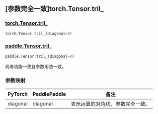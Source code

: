 ## [参数完全一致]torch.Tensor.tril_

### [torch.Tensor.tril_](https://pytorch.org/docs/stable/generated/torch.Tensor.tril_.html#torch.Tensor.tril_)

```python
torch.Tensor.tril_(diagonal=0)
```

### [paddle.Tensor.tril_]()

```python
paddle.Tensor.tril_(diagonal=0)
```

两者功能一致且参数用法一致。

### 参数映射

| PyTorch  | PaddlePaddle |               备注               |
| -------- | ------------ | -------------------------------- |
| diagonal |   diagonal   | 表示运算的对角线，参数完全一致。 |
